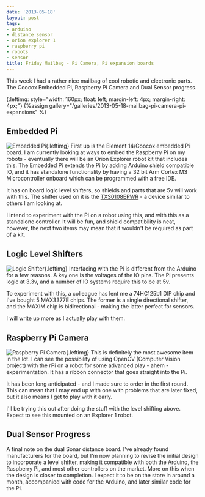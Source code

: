 ```yaml
---
date: '2013-05-18'
layout: post
tags:
- arduino
- distance sensor
- orion explorer 1
- raspberry pi
- robots
- sensor
title: Friday Mailbag - Pi Camera, Pi expansion boards
---
```

This week I had a rather nice mailbag of cool robotic and electronic parts.
The Coocox Embedded Pi, Raspberry Pi Camera and Dual Sensor progress.

{:leftimg: style="width: 160px; float: left; margin-left: 4px; margin-right: 4px;"}
{%assign gallery="/galleries/2013-05-18-mailbag-pi-camera-pi-expansions" %}

## Embedded Pi

![Embedded Pi]({{gallery}}/embedded_pi.jpg){.leftimg}
First up is the Element 14/Coocox embedded Pi board. I am currently looking at ways to embed the Raspberry Pi on my robots - eventually there will be an Orion Explorer robot kit that includes this. The Embedded Pi extends the Pi by adding Arduino shield compatible IO, and it has standalone functionality by having a 32 bit Arm Cortex M3 Microcontroller onboard which can be programmed with a free IDE.

It has on board logic level shifters, so shields and parts that are 5v will work with this. The shifter used on it is the [TXS0108EPWR](http://www.ti.com/lit/ds/symlink/txs0108e.pdf) - a device similar to others I am looking at.

I intend to experiment with the Pi on a robot using this, and with this as a standalone controller. It will be fun, and shield compatibility is neat, however, the next two items may mean that it wouldn't be required as part of a kit.

## Logic Level Shifters

![Logic Shifter]({{gallery}}/logic_shifter.jpg){.leftimg}
Interfacing with the Pi is different from the Arduino for a few reasons. A key one is the voltages of the IO pins. The Pi presents logic at 3.3v, and a number of IO systems require this to be at 5v.

To experiment with this, a colleague has lent me a 74HC125b1 DIP chip and I've bought 5 MAX3377E chips. The former is a single directional shifter, and the MAXIM chip is bidirectional - making the latter perfect for sensors.

I will write up more as I actually play with them.

## Raspberry Pi Camera

![Raspberry Pi Camera]({{gallery}}/raspberry_pi_camera.jpg){.leftimg}
This is definitely the most awesome item in the lot. I can see the possibility of using OpenCV (Computer Vision project) with the rPi on a robot for some advanced play - ahem - experimentation. It has a ribbon connector that goes straight into the Pi.

It has been long anticipated - and I made sure to order in the first round. This can mean that I may end up with one with problems that are later fixed, but it also means I get to play with it early.

I'll be trying this out after doing the stuff with the level shifting above. Expect to see this mounted on an Explorer 1 robot.

## Dual Sensor Progress

A final note on the dual Sonar distance board. I've already found manufacturers for the board, but I'm now planning to revise the initial design to incorporate a level shifter, making it compatible with both the Arduino, the Raspberry Pi, and most other controllers on the market. More on this when the design is closer to completion. I expect it to be on the store in around a month, accompanied with code for the Arduino, and later similar code for the Pi.
